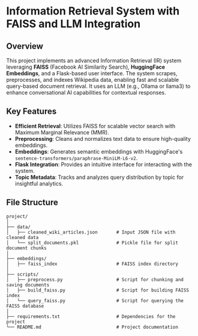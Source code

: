 # Information Retrieval System with FAISS and LLM Integration

## **Overview**
This project implements an advanced Information Retrieval (IR) system leveraging **FAISS** (Facebook AI Similarity Search), **HuggingFace Embeddings**, and a Flask-based user interface. The system scrapes, preprocesses, and indexes Wikipedia data, enabling fast and scalable query-based document retrieval. It uses an LLM (e.g., Ollama or llama3) to enhance conversational AI capabilities for contextual responses.

## **Key Features**
- **Efficient Retrieval**: Utilizes FAISS for scalable vector search with Maximum Marginal Relevance (MMR).
- **Preprocessing**: Cleans and normalizes text data to ensure high-quality embeddings.
- **Embeddings**: Generates semantic embeddings with HuggingFace's `sentence-transformers/paraphrase-MiniLM-L6-v2`.
- **Flask Integration**: Provides an intuitive interface for interacting with the system.
- **Topic Metadata**: Tracks and analyzes query distribution by topic for insightful analytics.

## **File Structure**
```plaintext
project/
│
├── data/
│   ├── cleaned_wiki_articles.json       # Input JSON file with cleaned data
│   └── split_documents.pkl              # Pickle file for split document chunks
│
├── embeddings/
│   ├── faiss_index                      # FAISS index directory
│
├── scripts/
│   ├── preprocess.py                    # Script for chunking and saving documents
│   ├── build_faiss.py                   # Script for building FAISS index
│   └── query_faiss.py                   # Script for querying the FAISS database
│
├── requirements.txt                     # Dependencies for the project
└── README.md                            # Project documentation
